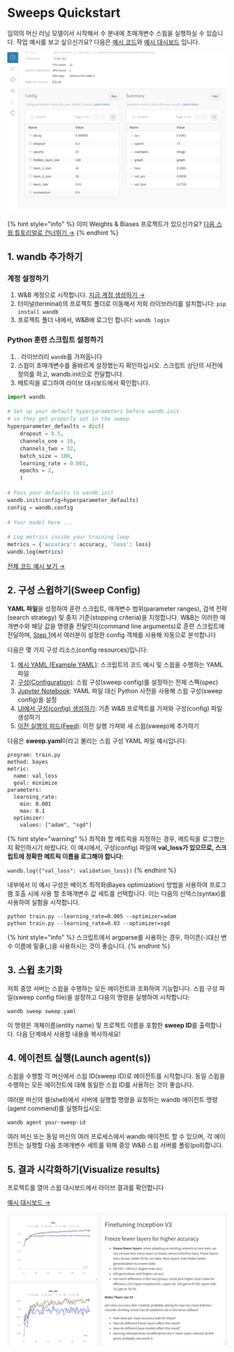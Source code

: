 # Sweeps Quickstart

 임의의 머신 러닝 모델이서 시작해서 수 분내에 초매개변수 스윕을 실행하실 수 있습니다. 작업 예시를 보고 싶으신가요? 다음은 [예시 코드](https://github.com/wandb/examples/tree/master/examples/pytorch/pytorch-cnn-fashion)와 [예시 대시보드](https://app.wandb.ai/carey/pytorch-cnn-fashion/sweeps/v8dil26q) 입니다.

![](../.gitbook/assets/image%20%2847%29%20%282%29%20%283%29%20%282%29.png)

{% hint style="info" %}
이미 Weights & Biases 프로젝트가 있으신가요? [다음 스윕 튜토리얼로 건너뛰기 →](https://docs.wandb.com/sweeps/existing-project)​
{% endhint %}

## 1. **wandb 추가하기**

###  **계정 설정하기**

1.  W&B 계정으로 시작합니다. [지금 계정 생성하기 →](http://app.wandb.ai/)
2. 터미널\(terminal\)의 프로젝트 폴더로 이동해서 저희 라이브러리를 설치합니다: `pip install wandb`
3. 프로젝트 폴더 내에서, W&B에 로그인 합니다: `wandb login`

###  **Python 훈련 스크립트 설정하기**

1. . 라이브러리 `wandb`를 가져옵니다
2. 스윕이 초매개변수를 올바르게 설정했는지 확인하십시오. 스크립트 상단의 사전에 정의를 하고, wandb.init으로 전달합니다.
3. 메트릭을 로그하여 라이브 대시보드에서 확인합니다.

```python
import wandb

# Set up your default hyperparameters before wandb.init
# so they get properly set in the sweep
hyperparameter_defaults = dict(
    dropout = 0.5,
    channels_one = 16,
    channels_two = 32,
    batch_size = 100,
    learning_rate = 0.001,
    epochs = 2,
    )

# Pass your defaults to wandb.init
wandb.init(config=hyperparameter_defaults)
config = wandb.config

# Your model here ...

# Log metrics inside your training loop
metrics = {'accuracy': accuracy, 'loss': loss}
wandb.log(metrics)
```

 ​[전체 코드 예시 보기 →](https://github.com/wandb/examples/tree/master/examples/pytorch/pytorch-cnn-fashion)​

## 2. **구성 스윕하기\(Sweep Config\)**

**YAML 파일**을 성정하여 훈련 스크립트, 매개변수 범위\(parameter ranges\), 검색 전략\(search strategy\) 및 중지 기준\(stopping criteria\)을 지정합니다. W&B는 이러한 매개변수와 해당 값을 명령줄 전달인자\(command line arguments\)로 훈련 스크립트에 전달하며, [Step 1](https://docs.wandb.com/sweeps/quickstart#set-up-your-python-training-script)에서 여러분이 설정한 config 객체를 사용해 자동으로 분석합니다

 다음은 몇 가지 구성 리소스\(config resources\)입니다:

1.  [예시 YAML \(Example YAML\)](https://github.com/wandb/examples/blob/master/examples/pytorch/pytorch-cnn-fashion/sweep-grid-hyperband.yaml): 스크립트의 코드 예시 및 스윕을 수행하는 YAML 파일
2. [구성\(Configuration\)](https://docs.wandb.com/sweeps/configuration): 스윕 구성\(sweep config\)를 설정하는 전체 스펙\(spec\)
3. [Jupyter Notebook](https://docs.wandb.com/sweeps/python-api): YAML 파일 대신 Python 사전을 사용해 스윕 구성\(sweep config\)을 설정
4. [UI에서 구성\(config\) 생성하기](https://docs.wandb.com/sweeps/existing-project): 기존 W&B 프로젝트를 가져와 구성\(config\) 파일 생성하기
5.  [이전 실행의 피드\(Feed\)](https://docs.wandb.com/sweeps/overview/add-to-existing#seed-a-new-sweep-with-existing-runs): 이전 실행 가져와 새 스윕\(sweep\)에 추가하기

다음은 **sweep.yaml**이라고 불리는 스윕 구성 YAML 파일 예시입니다:

```text
program: train.py
method: bayes
metric:
  name: val_loss
  goal: minimize
parameters:
  learning_rate:
    min: 0.001
    max: 0.1
  optimizer:
    values: ["adam", "sgd"]
```

{% hint style="warning" %}
최적화 할 메트릭을 지정하는 경우, 메트릭을 로그했는지 확인하시기 바랍니다. 이 예시에서, 구성\(config\) 파일에 **val\_loss가 있으므로, 스크립트에 정확한 메트릭 이름을 로그해야 합니다:**

`wandb.log({"val_loss": validation_loss})`
{% endhint %}

내부에서 이 예시 구성은 베이즈 최적화\(Bayes optimization\) 방법을 사용하여 프로그램 호출 시에 사용 할 초매개변수 값 세트를 선택합니다. 이는 다음의 신텍스\(syntax\)를 사용하여 실험을 시작합니다.

```text
python train.py --learning_rate=0.005 --optimizer=adam
python train.py --learning_rate=0.03 --optimizer=sgd
```

{% hint style="info" %}
스크립트에서 argparse를 사용하는 경우, 하이픈\(-\)대신 변수 이름에 밑줄\(\_\)을 사용하시는 것이 좋습니다.
{% endhint %}

## 3.  **스윕 초기화**

저희 중앙 서버는 스윕을 수행하는 모든 에이전트와 조화하여 기능합니다. 스윕 구성 파일\(sweep config file\)을 설정하고 다음의 명령을 실행하여 시작합니다:

```text
wandb sweep sweep.yaml
```

이 명령은 개체이름\(entity name\) 및 프로젝트 이름을 포함한 **sweep ID**를 출력합니다. 다음 단계에서 사용할 내용을 복사하세요!

## 4. **에이전트 실행\(Launch agent\(s\)\)**

스윕을 수행할 각 머신에서 스윕 ID\(sweep ID\)로 에이전트를 시작합니다. 동일 스윕을 수행하는 모든 에이전트에 대해 동일한 스윕 ID를 사용하는 것이 좋습니다.

여러분 머신의 셀\(shell\)에서 서버에 실행할 명령을 요청하는 wandb 에이전트 명령\(agent commend\)를 실행하십시오:

```text
wandb agent your-sweep-id
```

여러 머신 또는 동일 머신의 여러 프로세스에서 wandb 에이전트 할 수 있으며, 각 에이전트는 실행할 다음 초매개변수 세트를 위해 중앙 W&B 스윕 서버를 폴링\(poll\)합니다.

## 5.  **결과 시각화하기\(Visualize results\)**

프로젝트를 열어 스윕 대시보드에서 라이브 결과를 확인합니다

[예시 대시보드 →](https://app.wandb.ai/carey/pytorch-cnn-fashion)​

![](../.gitbook/assets/image%20%2888%29%20%282%29%20%281%29.png)

